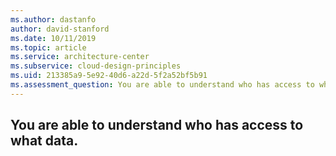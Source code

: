 ```yaml
---
ms.author: dastanfo
author: david-stanford
ms.date: 10/11/2019
ms.topic: article
ms.service: architecture-center
ms.subservice: cloud-design-principles
ms.uid: 213385a9-5e92-40d6-a22d-5f2a52bf5b91
ms.assessment_question: You are able to understand who has access to what data.
---
```

## You are able to understand who has access to what data.


